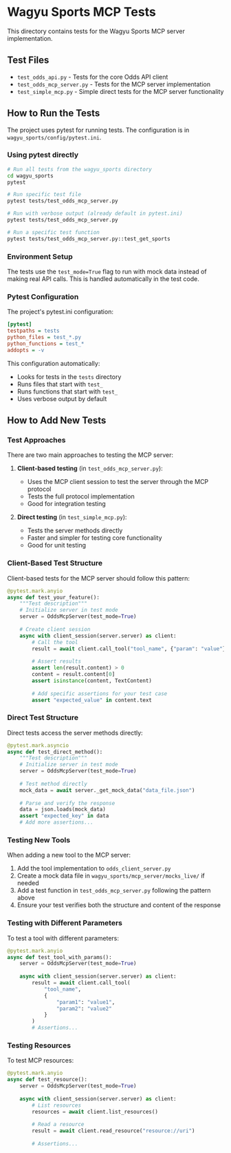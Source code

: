# Wagyu Sports MCP Tests

This directory contains tests for the Wagyu Sports MCP server implementation.

## Test Files

- `test_odds_api.py` - Tests for the core Odds API client
- `test_odds_mcp_server.py` - Tests for the MCP server implementation
- `test_simple_mcp.py` - Simple direct tests for the MCP server functionality

## How to Run the Tests

The project uses pytest for running tests. The configuration is in `wagyu_sports/config/pytest.ini`.

### Using pytest directly

```bash
# Run all tests from the wagyu_sports directory
cd wagyu_sports
pytest

# Run specific test file
pytest tests/test_odds_mcp_server.py

# Run with verbose output (already default in pytest.ini)
pytest tests/test_odds_mcp_server.py

# Run a specific test function
pytest tests/test_odds_mcp_server.py::test_get_sports
```

### Environment Setup

The tests use the `test_mode=True` flag to run with mock data instead of making real API calls. This is handled automatically in the test code.

### Pytest Configuration

The project's pytest.ini configuration:
```ini
[pytest]
testpaths = tests
python_files = test_*.py
python_functions = test_*
addopts = -v
```

This configuration automatically:
- Looks for tests in the `tests` directory
- Runs files that start with `test_`
- Runs functions that start with `test_`
- Uses verbose output by default

## How to Add New Tests

### Test Approaches

There are two main approaches to testing the MCP server:

1. **Client-based testing** (in `test_odds_mcp_server.py`):
   - Uses the MCP client session to test the server through the MCP protocol
   - Tests the full protocol implementation
   - Good for integration testing

2. **Direct testing** (in `test_simple_mcp.py`):
   - Tests the server methods directly
   - Faster and simpler for testing core functionality
   - Good for unit testing

### Client-Based Test Structure

Client-based tests for the MCP server should follow this pattern:

```python
@pytest.mark.anyio
async def test_your_feature():
    """Test description"""
    # Initialize server in test mode
    server = OddsMcpServer(test_mode=True)
    
    # Create client session
    async with client_session(server.server) as client:
        # Call the tool
        result = await client.call_tool("tool_name", {"param": "value"})
        
        # Assert results
        assert len(result.content) > 0
        content = result.content[0]
        assert isinstance(content, TextContent)
        
        # Add specific assertions for your test case
        assert "expected_value" in content.text
```

### Direct Test Structure

Direct tests access the server methods directly:

```python
@pytest.mark.asyncio
async def test_direct_method():
    """Test description"""
    # Initialize server in test mode
    server = OddsMcpServer(test_mode=True)
    
    # Test method directly
    mock_data = await server._get_mock_data("data_file.json")
    
    # Parse and verify the response
    data = json.loads(mock_data)
    assert "expected_key" in data
    # Add more assertions...
```

### Testing New Tools

When adding a new tool to the MCP server:

1. Add the tool implementation to `odds_client_server.py`
2. Create a mock data file in `wagyu_sports/mcp_server/mocks_live/` if needed
3. Add a test function in `test_odds_mcp_server.py` following the pattern above
4. Ensure your test verifies both the structure and content of the response

### Testing with Different Parameters

To test a tool with different parameters:

```python
@pytest.mark.anyio
async def test_tool_with_params():
    server = OddsMcpServer(test_mode=True)
    
    async with client_session(server.server) as client:
        result = await client.call_tool(
            "tool_name", 
            {
                "param1": "value1",
                "param2": "value2"
            }
        )
        # Assertions...
```

### Testing Resources

To test MCP resources:

```python
@pytest.mark.anyio
async def test_resource():
    server = OddsMcpServer(test_mode=True)
    
    async with client_session(server.server) as client:
        # List resources
        resources = await client.list_resources()
        
        # Read a resource
        result = await client.read_resource("resource://uri")
        
        # Assertions...
```
